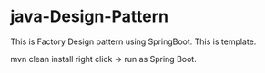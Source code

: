 # java-Design-Pattern

This is Factory Design pattern using SpringBoot.
This is template. 

mvn clean install 
 right click -> run as Spring Boot. 
